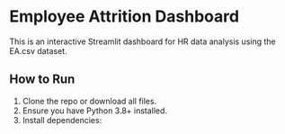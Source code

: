 # Employee Attrition Dashboard

This is an interactive Streamlit dashboard for HR data analysis using the EA.csv dataset.

## How to Run

1. Clone the repo or download all files.
2. Ensure you have Python 3.8+ installed.
3. Install dependencies:
